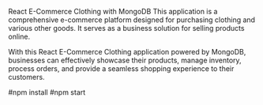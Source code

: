 
React E-Commerce Clothing with MongoDB
This application is a comprehensive e-commerce platform designed for purchasing clothing and various other goods. It serves as a business solution for selling products online.



With this React E-Commerce Clothing application powered by MongoDB, businesses can effectively showcase their products, manage inventory, process orders, and provide a seamless shopping experience to their customers.

#npm install
#npm start
